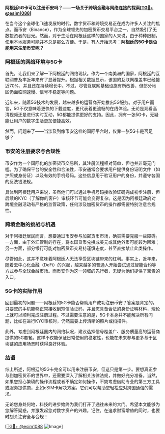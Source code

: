**阿根廷5G卡可以注册币安吗？——一场关于跨境金融与网络连接的探索[[TG💪+ @esim1088](https://t.me/s/esim1088)]**

在当今这个全球化飞速发展的时代，数字货币和跨境交易正在成为许多人关注的焦点。而币安（Binance），作为全球领先的加密货币交易平台之一，自然吸引了无数投资者的目光。然而，对于生活在阿根廷这样的国家的人来说，由于种种限制，使用本地服务可能并不总是那么方便。于是，有人开始思考：**阿根廷的5G卡是否能用来注册币安呢？**

### 阿根廷的网络环境与5G卡

首先，让我们来了解一下阿根廷的网络现状。作为一个南美洲的国家，阿根廷的互联网普及率近年来有了显著提升。根据相关数据显示，该国的互联网覆盖率已经接近70%，并且还在持续增长中。不过，尽管互联网基础设施有所改善，但部分地区仍面临网速慢、信号不稳定等问题。

近年来，随着5G技术的发展，越来越多的运营商开始推出5G服务。对于用户而言，5G不仅意味着更快的下载速度，更代表着更流畅的在线体验。无论是观看高清视频还是进行实时互动，5G都能提供更好的支持。因此，拥有一张5G卡，无疑能让用户的数字生活更加便捷高效。

然而，问题来了——当涉及到像币安这样的国际平台时，仅靠一张5G卡是否足够？

### 币安的注册要求与合规性

币安作为一个国际化的加密货币交易所，其注册流程相对简单，但也并非毫无门槛。为了确保平台的安全性和合法性，币安通常会要求用户提供身份证明文件（如护照或身份证）以及有效的手机号码。这些信息用于验证用户的身份，并遵守各国的反洗钱法规。

具体到阿根廷用户来说，虽然他们可以通过手机号码接收验证码完成初步注册，但后续的KYC（了解你的客户）审核环节可能会变得复杂。这是因为阿根廷政府对跨境金融活动有严格的监管政策，任何涉及加密货币的操作都需要特别注意合规性。

### 跨境金融的挑战与机遇

对于阿根廷居民而言，想要通过币安参与加密货币市场，确实需要克服一些障碍。一方面，由于外汇管制的存在，将本国货币兑换成美元或其他外币可能较为困难；另一方面，部分银行可能对加密货币交易持谨慎态度，甚至直接禁止此类操作。

尽管如此，这并不意味着阿根廷人无法享受区块链带来的红利。事实上，近年来，随着去中心化金融（DeFi）的兴起，越来越多的普通人开始尝试通过智能合约等方式参与全球金融市场。而币安作为这一领域的先行者，无疑为他们提供了宝贵的入口。

### 5G卡的实际作用

回到最初的问题——阿根廷的5G卡能否帮助用户成功注册币安？答案是肯定的。只要您的手机能够正常接收到短信验证码，并且您具备合法的身份证明材料，理论上就可以顺利完成注册过程。不过需要注意的是，5G卡本身并不能解决所有问题，比如在进行KYC审核时，仍然需要上传清晰的照片或扫描件。

此外，考虑到阿根廷国内的网络状况，建议选择信号覆盖广、服务质量高的运营商提供的5G套餐。这样不仅能保证日常使用的稳定性，也能在未来参与更多基于区块链的应用场景时获得良好体验。

### 结语

综上所述，阿根廷的5G卡完全可以用来注册币安，但这只是第一步。要想真正参与到加密货币的世界中，还需要深入了解相关法律法规，并做好充分准备。当然，如果您担心繁琐的操作流程或者不确定如何操作，不妨考虑借助专业的第三方工具或服务提供商，比如eSIM卡解决方案，它们可以帮助您轻松应对跨国通信的需求。

无论您身处何地，科技的进步始终为我们打开了通往未来的大门。希望本文能够为您解答疑惑，并激发起您对数字资产的兴趣。记住，在追求财富增值的同时，也要时刻关注安全与合规！

[[TG💪+ @esim1088](https://t.me/s/esim1088) ![Image](https://i.postimg.cc/4NQfJmqS/Snipaste-2025-05-13-00-14-12.png)]